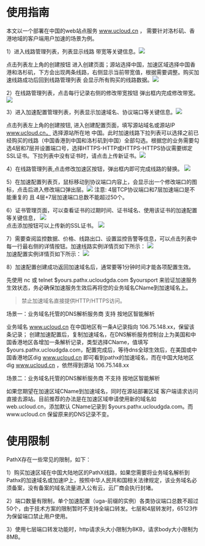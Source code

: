 # 使用指南

本文以一个部署在中国的web站点服务 www.ucloud.cn ， 需要针对洛杉矶、香港地域的客户端用户加速的场景为例。

1）进入线路管理列表，列表显示线路 带宽等关键信息。![](/images/linelist.png) 

点击列表左上角的创建按钮 进入创建页面；源站选择中国，加速区域选择中国香港和洛杉矶，下方会出现两条线路，右侧显示当前带宽值，根据需要调整。购买加速线路成功后回到线路管理列表 会显示所有购买的线路数据。![](/images/pathx_upath_create.png)


2）在线路管理列表，点击每行记录右侧的修改带宽按钮 弹出框内完成修改带宽。 ![](/images/modifybandwidth.png)


3）进入加速配置管理列表，列表显示加速域名、协议端口等关键信息。![](/images/ugalist.png) 

点击列表左上角的创建按钮, 进入创建配置页面，填写源站域名或源站IP www.ucloud.cn， 选择源站所在地 中国。此时加速线路下拉列表可以选择之前已经购买的线路（中国香港到中国和洛杉矶到中国）全部勾选。根据您的业务需要勾选4层和7层并设置端口号，选择HTTPS-HTTP或HTTPS-HTTPS协议需要绑定SSL证书。下拉列表中没有证书时，请点击上传新证书。![](/images/pathx_uga_create.png)

4）在线路管理列表,点击修改加速区按钮，弹出框内即可完成线路的替换。 ![](/images/modifyuga.png)


5）在加速配置列表页，鼠标移动到协议端口内容上，会显示出一个修改端口的图标，点击后进入修改端口弹出层。![](/images/modifyport.png) 注意: 4层TCP协议端口和7层加速端口是不能重复的 且 4层+7层加速端口总数不能超过50个。


6）证书管理页面，可以查看证书的过期时间、证书域名、使用该证书的加速配置等关键信息，
![](/images/certificatelist.png)  
点击添加按钮可以上传新的SSL证书。
![](/images/addcertificate.png)

7）需要查阅监控数据、价格、线路出口、设置监控告警等信息，可以点击列表中每一行最右侧的详情按钮。加速线路实例详情页如下所示：
![](/images/pathx_upath_detail.png)  
加速配置实例详情页如下所示：
![](/images/pathx_uga_detail.png)

8）加速配置创建成功返回加速域名后，通常要等1分钟时间才能各项配置生效。

先使用 nc 或 telnet $yours.pathx.ucloudgda.com $yoursport 来验证加速服务生效状态，务必确保加速服务生效后再将您的业务域名CName到加速域名上。

> 禁止加速域名直接提供HTTP/HTTPS访问。

场景一：业务域名托管的DNS解析服务商 支持 按地区智能解析

业务域名 www.ucloud.cn 在中国地区有一条A记录指向 106.75.148.xx，保留该条记录；
创建加速配置后，复制加速域名，在DNS解析服务控制台上为美国和中国香港地区各增加一条解析记录，类型选择CName，值填写 $yours.pathx.ucloudgda.com，配置完成后，等待dns全球生效后，在美国或中国香港地区dig www.ucloud.cn 即可看到pathx的加速域名，而在中国大陆地区 dig www.ucloud.cn ，依然得到源站 106.75.148.xx

场景二：业务域名托管的DNS解析服务商 不支持 按地区智能解析

如果您期望在加速区域CName到加速域名，同时在源站部署区域 客户端请求访问直接去源站。目前推荐的办法是在加速区域申请使用新的域名如 web.ucloud.cn，添加默认 CName记录到 $yours.pathx.ucloudgda.com。而www.ucloud.cn 保留原来的DNS记录不变。


# 使用限制
PathX存在一些常见的限制，如下：

1）购买加速区域在中国大陆地区的PathX线路，如果您需要将业务域名解析到Pathx的加速域名或加速IP上，按照中华人民共和国相关法律规定，该业务域名必须备案，没有备案的域名流量进入公有云，云厂商会执行封堵。

2）端口数量有限制，单个加速配置（uga-前缀的实例）各类协议端口总数不超过50个，由于技术方案的限制暂时不支持全端口转发。七层和4层转发时，65123作为保留端口禁止用户使用。

3）使用七层端口转发功能时，http请求头大小限制为8KB，请求body大小限制为8MB。
